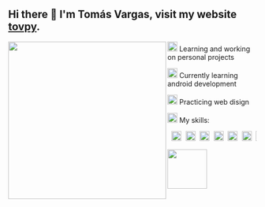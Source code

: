 ## Hi there 👋 I'm Tomás Vargas, visit my website <a href="https://tomvargas.github.io/" target="_blank">tovpy</a>.

<img align="left" width="320" src="https://i.imgur.com/WtVOjr6.gif"/>

<img width="20px" src="https://meritt-gifs.s3-us-west-1.amazonaws.com/nerd-life/twitch-1000.gif"/> Learning and working on personal projects

<img width="20px" src="https://emojis.slackmojis.com/emojis/images/1600706728/10521/meow_code.gif?1600706728"/> Currently learning android development

<img width="20px" src="https://emoji.gg/assets/emoji/5856_ablobsunglasses.gif"/> Practicing web disign

<img width="20px" src="https://meritt-gifs.s3-us-west-1.amazonaws.com/nerd-life/rupee.gif"/> My skills: 

<pre> <img src="https://icon-icons.com/icons2/195/PNG/48/Java_23404.png" width="20px"/> <img src="https://cdn.icon-icons.com/icons2/112/PNG/64/python_18894.png" width="20px"/> <img src="https://icon-icons.com/icons2/2415/PNG/48/cplusplus_original_logo_icon_146581.png" width="20px"/> <img src="https://icon-icons.com/icons2/2415/PNG/48/csharp_original_logo_icon_146578.png" width="20px"/> <img src="https://icon-icons.com/icons2/2107/PNG/48/file_type_html_icon_130541.png" width="20px"/> <img src="https://icon-icons.com/icons2/2107/PNG/48/file_type_css_icon_130661.png" width="20px"/> <img src="https://icon-icons.com/icons2/2108/PNG/48/javascript_icon_130900.png" width="20px"/> <img src="https://icon-icons.com/icons2/2415/PNG/48/nodejs_plain_logo_icon_146409.png" width="20px"/> <img src="https://icon-icons.com/icons2/2415/PNG/48/react_original_logo_icon_146374.png" width="20px"/> </pre>

<img src="https://user-images.githubusercontent.com/5713670/87202985-820dcb80-c2b6-11ea-9f56-7ec461c497c3.gif" width="80px" />
